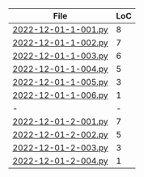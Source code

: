 |File             |LoC|
|-----------------|-|
|[2022-12-01-1-001.py](2022-12-01-1-001.py)|8|
|[2022-12-01-1-002.py](2022-12-01-1-002.py)|7|
|[2022-12-01-1-003.py](2022-12-01-1-003.py)|6|
|[2022-12-01-1-004.py](2022-12-01-1-004.py)|5|
|[2022-12-01-1-005.py](2022-12-01-1-005.py)|3|
|[2022-12-01-1-006.py](2022-12-01-1-006.py)|1|
|-|-|
|[2022-12-01-2-001.py](2022-12-01-2-001.py)|7|
|[2022-12-01-2-002.py](2022-12-01-2-002.py)|5|
|[2022-12-01-2-003.py](2022-12-01-2-003.py)|3|
|[2022-12-01-2-004.py](2022-12-01-2-004.py)|1|
